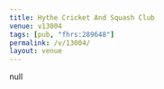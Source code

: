 ```yaml
---
title: Hythe Cricket And Squash Club
venue: v13004
tags: [pub, "fhrs:289648"]
permalink: /v/13004/
layout: venue
---
```

null